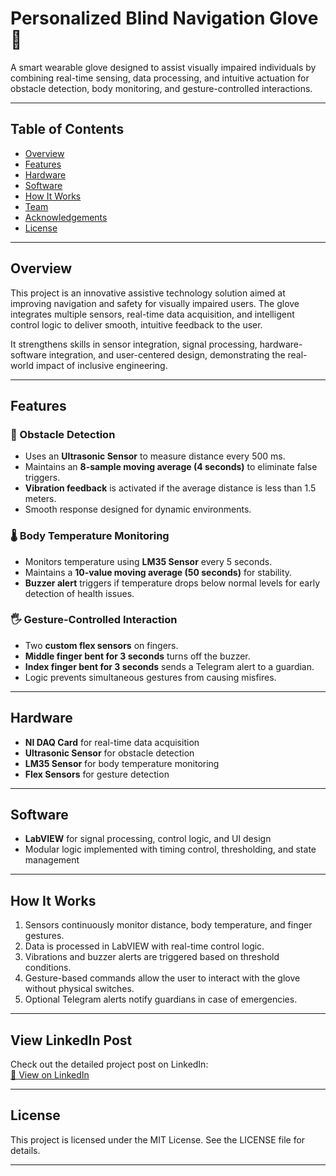 # Personalized Blind Navigation Glove 🎯

A smart wearable glove designed to assist visually impaired individuals by combining real-time sensing, data processing, and intuitive actuation for obstacle detection, body monitoring, and gesture-controlled interactions.

---

## Table of Contents
- [Overview](#overview)
- [Features](#features)
- [Hardware](#hardware)
- [Software](#software)
- [How It Works](#how-it-works)
- [Team](#team)
- [Acknowledgements](#acknowledgements)
- [License](#license)

---

## Overview
This project is an innovative assistive technology solution aimed at improving navigation and safety for visually impaired users. The glove integrates multiple sensors, real-time data acquisition, and intelligent control logic to deliver smooth, intuitive feedback to the user.

It strengthens skills in sensor integration, signal processing, hardware-software integration, and user-centered design, demonstrating the real-world impact of inclusive engineering.

---

## Features

### 🔹 Obstacle Detection
- Uses an **Ultrasonic Sensor** to measure distance every 500 ms.
- Maintains an **8-sample moving average (4 seconds)** to eliminate false triggers.
- **Vibration feedback** is activated if the average distance is less than 1.5 meters.
- Smooth response designed for dynamic environments.

### 🌡️ Body Temperature Monitoring
- Monitors temperature using **LM35 Sensor** every 5 seconds.
- Maintains a **10-value moving average (50 seconds)** for stability.
- **Buzzer alert** triggers if temperature drops below normal levels for early detection of health issues.

### 🖐️ Gesture-Controlled Interaction
- Two **custom flex sensors** on fingers.
- **Middle finger bent for 3 seconds** turns off the buzzer.
- **Index finger bent for 3 seconds** sends a Telegram alert to a guardian.
- Logic prevents simultaneous gestures from causing misfires.

---

## Hardware
- **NI DAQ Card** for real-time data acquisition
- **Ultrasonic Sensor** for obstacle detection
- **LM35 Sensor** for body temperature monitoring
- **Flex Sensors** for gesture detection

---

## Software
- **LabVIEW** for signal processing, control logic, and UI design
- Modular logic implemented with timing control, thresholding, and state management

---

## How It Works
1. Sensors continuously monitor distance, body temperature, and finger gestures.
2. Data is processed in LabVIEW with real-time control logic.
3. Vibrations and buzzer alerts are triggered based on threshold conditions.
4. Gesture-based commands allow the user to interact with the glove without physical switches.
5. Optional Telegram alerts notify guardians in case of emergencies.

---
## View LinkedIn Post
Check out the detailed project post on LinkedIn:  
[🔗 View on LinkedIn]([https://www.linkedin.com/posts/your-link-here](https://www.linkedin.com/posts/changeethan-sujinthan-7069a7327_engineeringdesign-ni-labview-activity-7350440654209970176-AA37?utm_source=share&utm_medium=member_desktop&rcm=ACoAAFKM-TYBrXIQFI68jIaOuLNjWe2w_v7oyLg))

---

## License
This project is licensed under the MIT License. See the LICENSE file for details.

---
